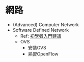 # 網路
- (Advanced) Computer Network
- Software Defined Network
    - Ref: [初學者入門建議](https://github.com/YanHaoChen/Learning-SDN#%E5%88%9D%E5%AD%B8%E8%80%85%E5%85%A5%E9%96%80%E5%BB%BA%E8%AD%B0)
    - OVS
        - 安裝OVS
        - 熟習OpenFlow
    
